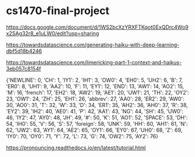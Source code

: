 # cs1470-final-project

https://docs.google.com/document/d/1WS2bcXzYRXFTKqot0ExQDrc4Wo9x2SAg32r8_e1uLW0/edit?usp=sharing

https://towardsdatascience.com/generating-haiku-with-deep-learning-dbf5d18b4246

https://towardsdatascience.com/limericking-part-1-context-and-haikus-3eb057c8154f

{'NEWLINE': 0, 'CH': 1, 'IY1': 2, 'IH1': 3, 'OW0': 4, 'EH0': 5, 'UH2': 6, 'B': 7, 'ER0': 8, 'UH1': 9, 'AA2': 10, 'F': 11, 'EY1': 12, 'END': 13, 'AW1': 14, 'AO2': 15, 'M': 16, 'french': 17, 'EH2': 18, 'AW2': 19, 'AE1': 20, 'UW1': 21, 'TH': 22, 'OY2': 23, 'OW1': 24, 'ZH': 25, 'EH1': 26, 'abbrev': 27, 'AA0': 28, 'ER2': 29, 'AW0': 30, 'AO0': 31, 'T': 32, 'W': 33, 'D': 34, 'ER1': 35, 'AH2': 36, 'AH0': 37, 'R': 38, 'EY2': 39, 'IH2': 40, 'AE0': 41, 'P': 42, 'AA1': 43, 'NG': 44, 'SH': 45, 'UW0': 46, 'IY2': 47, 'AY0': 48, 'JH': 49, '#': 50, 'K': 51, 'AO1': 52, 'SPACE': 53, 'DH': 54, 'IH0': 55, 'V': 56, 'S': 57, 'foreign': 58, 'UNK': 59, 'HH': 60, 'AH1': 61, 'N': 62, 'UW2': 63, 'AY1': 64, 'AE2': 65, 'OY1': 66, 'EY0': 67, 'UH0': 68, 'Z': 69, 'IY0': 70, 'OY0': 71, 'Y': 72, 'L': 73, 'G': 74, 'OW2': 75, 'AY2': 76}

https://pronouncing.readthedocs.io/en/latest/tutorial.html
